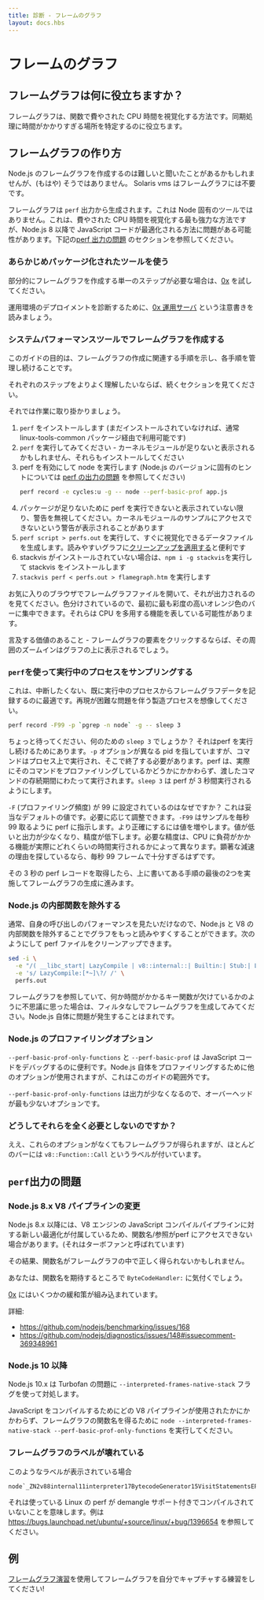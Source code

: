 ```yaml
---
title: 診断 - フレームのグラフ
layout: docs.hbs
---
```


<!-- 
# Flame Graphs

## What's a flame graph useful for?

Flame graphs are a way of visualizing CPU time spent in functions. They can help you pin down where you spend too much time doing synchronous operations.

 -->
# フレームのグラフ

## フレームグラフは何に役立ちますか？

フレームグラフは、関数で費やされた CPU 時間を視覚化する方法です。同期処理に時間がかかりすぎる場所を特定するのに役立ちます。

<!-- 
## How to create a flame graph 

You might have heard creating a flame graph for Node.js is difficult, but that's not true (anymore).
Solaris vms are no longer needed for flame graphs!

Flame graphs are generated from `perf` output, which is not a node-specific tool. While it's the most powerful way to visualize CPU time spent, it may have issues with how JavaScript code is optimized in Node.js 8 and above. See [perf output issues](#perf-output-issues) section below.

 -->
## フレームグラフの作り方

Node.js のフレームグラフを作成するのは難しいと聞いたことがあるかもしれませんが、(もはや) そうではありません。
Solaris vms はフレームグラフには不要です。

フレームグラフは `perf` 出力から生成されます。これは Node 固有のツールではありません。これは、費やされた CPU 時間を視覚化する最も強力な方法ですが、Node.js 8 以降で JavaScript コードが最適化される方法に問題がある可能性があります。下記の[perf 出力の問題](#perf-output-issues) のセクションを参照してください。

<!-- 
### Use a pre-packaged tool

If you want a single step that produces a flame graph locally, try [0x](https://www.npmjs.com/package/0x)

For diagnosing production deployments, read these notes: [0x production servers](https://github.com/davidmarkclements/0x/blob/master/docs/production-servers.md)

 -->
### あらかじめパッケージ化されたツールを使う

部分的にフレームグラフを作成する単一のステップが必要な場合は、[0x](https://www.npmjs.com/package/0x) を試してください。

運用環境のデプロイメントを診断するために、[0x 運用サーバ](https://github.com/davidmarkclements/0x/blob/master/docs/production-servers.md) という注意書きを読みましょう。

<!-- 
### Create a flame graph with system perf tools

The purpose of this guide is to show steps involved in creating a flame graph and keep you in control of each step.

If you want to understand each step better take a look at the sections that follow were we go into more detail.

Now let's get to work.

 -->
### システムパフォーマンスツールでフレームグラフを作成する

このガイドの目的は、フレームグラフの作成に関連する手順を示し、各手順を管理し続けることです。

それぞれのステップをよりよく理解したいならば、続くセクションを見てください。

それでは作業に取り掛かりましょう。

<!-- 
1. Install `perf` (usually available through the linux-tools-common package if not already installed)
2. try running `perf` - it might complain about missing kernel modules, install them too
3. run node with perf enabled (see [perf output issues](#perf-output-issues) for tips specific to Node.js versions)
```bash
perf record -e cycles:u -g -- node --perf-basic-prof app.js
``` 
4. disregard warnings unless they're saying you can't run perf due to missing packages; you may get some warnings about not being able to access kernel module samples which you're not after anyway.
5. Run `perf script > perfs.out` to generate the data file you'll visualize in a moment. It's useful to [apply some cleanup](#filtering-out-node-internal-functions) for a more readable graph 
6. install stackvis if not yet installed `npm i -g stackvis`
7. run `stackvis perf < perfs.out > flamegraph.htm`

 -->
1. `perf` をインストールします (まだインストールされていなければ、通常 linux-tools-common パッケージ経由で利用可能です)
2. `perf` を実行してみてください - カーネルモジュールが足りないと表示されるかもしれません、それらもインストールしてください
3. perf を有効にして node を実行します (Node.js のバージョンに固有のヒントについては [perf の出力の問題](#perf-output-issues) を参照してください)
    ```bash
    perf record -e cycles:u -g -- node --perf-basic-prof app.js
    ```
4. パッケージが足りないために perf を実行できないと表示されていない限り、警告を無視してください。カーネルモジュールのサンプルにアクセスできないという警告が表示されることがあります
5. `perf script > perfs.out` を実行して、すぐに視覚化できるデータファイルを生成します。読みやすいグラフに[クリーンアップを適用する](#filtering-out-node-internal-functions)と便利です
6. stackvis がインストールされていない場合は、`npm i -g stackvis`を実行して stackvis をインストールします
7. `stackvis perf < perfs.out > flamegraph.htm` を実行します

<!-- 
Now open the flame graph file in your favorite browser and watch it burn. It's color-coded so you can focus on the most saturated orange bars first. They're likely to represent CPU heavy functions.

Worth mentioning - if you click an element of a flame graph a zoom-in of its surroundings will get displayed above the graph.

 -->
お気に入りのブラウザでフレームグラフファイルを開いて、それが出力されるのを見てください。色分けされているので、最初に最も彩度の高いオレンジ色のバーに集中できます。それらは CPU を多用する機能を表している可能性があります。

言及する価値のあること - フレームグラフの要素をクリックするならば、その周囲のズームインはグラフの上に表示されるでしょう。

<!-- 
### Using `perf` to sample a running process

This is great for recording flame graph data from an already running process that you don't want to interrupt. Imagine a production process with a hard to reproduce issue.

```bash
perf record -F99 -p `pgrep -n node` -g -- sleep 3
```

Wait, what is that `sleep 3` for? It's there to keep the perf running - despite `-p` option pointing to a different pid, the command needs to be executed on a process and end with it. 
perf runs for the life of the command you pass to it, whether or not you're actually profiling that command. `sleep 3` ensures that perf runs for 3 seconds.

Why is `-F` (profiling frequency) set to 99? It's a reasonable default. You can adjust if you want. 
`-F99` tells perf to take 99 samples per second, for more precision increase the value. Lower values should produce less output with less precise results. Precision you need depends on how long your CPU intensive functions really run. If you're looking for the reason of a noticeable slowdown, 99 frames per second should be more than enough.

After you get that 3 second perf record, proceed with generating the flame graph with the last two steps from above.

 -->
### `perf`を使って実行中のプロセスをサンプリングする

これは、中断したくない、既に実行中のプロセスからフレームグラフデータを記録するのに最適です。再現が困難な問題を伴う製造プロセスを想像してください。

```bash
perf record -F99 -p `pgrep -n node` -g -- sleep 3
```

ちょっと待ってください、何のための `sleep 3` でしょうか？ それはperf を実行し続けるためにあります。`-p` オプションが異なる pid を指していますが、コマンドはプロセス上で実行され、そこで終了する必要があります。perf は、実際にそのコマンドをプロファイリングしているかどうかにかかわらず、渡したコマンドの存続期間にわたって実行されます。`sleep 3` は perf が 3 秒間実行されるようにします。

`-F` (プロファイリング頻度) が 99 に設定されているのはなぜですか？ これは妥当なデフォルトの値です。必要に応じて調整できます。`-F99` はサンプルを毎秒 99 取るように perf に指示します。より正確にするには値を増やします。値が低いと出力が少なくなり、精度が低下します。必要な精度は、CPU に負荷がかかる機能が実際にどれくらいの時間実行されるかによって異なります。顕著な減速の理由を探しているなら、毎秒 99 フレームで十分すぎるはずです。

その 3 秒の perf レコードを取得したら、上に書いてある手順の最後の2つを実施してフレームグラフの生成に進みます。

<!-- 
### Filtering out Node.js internal functions

Usually you just want to look at the performance of your own calls, so filtering out Node.js and V8 internal functions can make the graph much easier to read. You can clean up your perf file with:

```bash
sed -i \
  -e "/( __libc_start| LazyCompile | v8::internal::| Builtin:| Stub:| LoadIC:|\[unknown\]| LoadPolymorphicIC:)/d" \
  -e 's/ LazyCompile:[*~]\?/ /' \
  perfs.out
```

If you read your flame graph and it seems odd, as if something is missing in the key function taking up most time, try generating your flame graph without the filters - maybe you got a rare case of an issue with Node.js itself.

 -->
### Node.js の内部関数を除外する

通常、自身の呼び出しのパフォーマンスを見たいだけなので、Node.js と V8 の内部関数を除外することでグラフをもっと読みやすくすることができます。次のようにして perf ファイルをクリーンアップできます。

```bash
sed -i \
  -e "/( __libc_start| LazyCompile | v8::internal::| Builtin:| Stub:| LoadIC:|\[unknown\]| LoadPolymorphicIC:)/d" \
  -e 's/ LazyCompile:[*~]\?/ /' \
  perfs.out
```

フレームグラフを参照していて、何か時間がかかるキー関数が欠けているかのように不思議に思った場合は、フィルタなしでフレームグラフを生成してみてください。Node.js 自体に問題が発生することはまれです。


<!-- 
### Node.js's profiling options

`--perf-basic-prof-only-functions` and `--perf-basic-prof` are the two that are useful for debugging your JavaScript code. Other options are used for profiling Node.js itself, which is outside the scope of this guide.

`--perf-basic-prof-only-functions` produces less output, so it's the option with least overhead.

 -->
### Node.js のプロファイリングオプション

`--perf-basic-prof-only-functions` と `--perf-basic-prof` は JavaScript コードをデバッグするのに便利です。Node.js 自体をプロファイリングするために他のオプションが使用されますが、これはこのガイドの範囲外です。

`--perf-basic-prof-only-functions` は出力が少なくなるので、オーバーヘッドが最も少ないオプションです。

<!-- 
### Why do I need them at all?

Well, without these options you'll still get a flame graph, but with most bars labeled `v8::Function::Call`.

 -->
### どうしてそれらを全く必要としないのですか？

ええ、これらのオプションがなくてもフレームグラフが得られますが、ほとんどのバーには `v8::Function::Call` というラベルが付いています。

<!-- 
## `perf` output issues

### Node.js 8.x V8 pipeline changes

Node.js 8.x and above ships with new optimizations to JavaScript compilation pipeline in V8 engine which makes function names/references unreachable for perf sometimes. (It's called Turbofan) 

The result is you might not get your function names right in the flame graph. 

You'll notice `ByteCodeHandler:` where you'd expect function names.

[0x](https://www.npmjs.com/package/0x) has some mitigations for that built in. 

For details see:
- https://github.com/nodejs/benchmarking/issues/168
- https://github.com/nodejs/diagnostics/issues/148#issuecomment-369348961

 -->
## `perf`出力の問題

### Node.js 8.x V8 パイプラインの変更

Node.js 8.x 以降には、V8 エンジンの JavaScript コンパイルパイプラインに対する新しい最適化が付属しているため、関数名/参照がperf にアクセスできない場合があります。(それはターボファンと呼ばれています)

その結果、関数名がフレームグラフの中で正しく得られないかもしれません。

あなたは、関数名を期待するところで `ByteCodeHandler:` に気付くでしょう。

[0x](https://www.npmjs.com/package/0x) にはいくつかの緩和策が組み込まれています。

詳細:
- https://github.com/nodejs/benchmarking/issues/168
- https://github.com/nodejs/diagnostics/issues/148#issuecomment-369348961

<!-- 
### Node.js 10+

Node.js 10.x addresses the issue with Turbofan using the `--interpreted-frames-native-stack` flag.

Run `node --interpreted-frames-native-stack --perf-basic-prof-only-functions` to get function names in the flame graph regardless of which pipeline V8 used to compile your JavaScript.

 -->
### Node.js 10 以降

Node.js 10.x は Turbofan の問題に `--interpreted-frames-native-stack` フラグを使って対処します。

JavaScript をコンパイルするためにどの V8 パイプラインが使用されたかにかかわらず、フレームグラフの関数名を得るために `node --interpreted-frames-native-stack --perf-basic-prof-only-functions` を実行してください。

<!-- 
### Broken labels in the flame graph

If you're seeing labels looking like this
```
node`_ZN2v88internal11interpreter17BytecodeGenerator15VisitStatementsEPNS0_8ZoneListIPNS0_9StatementEEE
```
it means the Linux perf you're using was not compiled with demangle support, see https://bugs.launchpad.net/ubuntu/+source/linux/+bug/1396654 for example


 -->
### フレームグラフのラベルが壊れている

このようなラベルが表示されている場合
```
node`_ZN2v88internal11interpreter17BytecodeGenerator15VisitStatementsEPNS0_8ZoneListIPNS0_9StatementEEE
```
それは使っている Linux の perf が demangle サポート付きでコンパイルされていないことを意味します。例は https://bugs.launchpad.net/ubuntu/+source/linux/+bug/1396654 を参照してください。


<!-- 
## Examples

Practice capturing flame graphs yourself with [a flame graph exercise](https://github.com/naugtur/node-example-flamegraph)!

 -->
## 例

[フレームグラフ演習](https://github.com/naugtur/node-example-flamegraph)を使用してフレームグラフを自分でキャプチャする練習をしてください!
